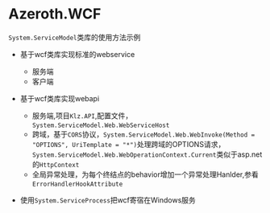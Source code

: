 # Azeroth.WCF
`System.ServiceModel`类库的使用方法示例

* 基于wcf类库实现标准的webservice
  * 服务端
  * 客户端

* 基于wcf类库实现webapi
  * 服务端,项目`Klz.API`,配置文件，`System.ServiceModel.Web.WebServiceHost`
  * 跨域，基于`CORS`协议，`System.ServiceModel.Web.WebInvoke(Method = "OPTIONS", UriTemplate = "*")`处理跨域的OPTIONS请求， `System.ServiceModel.Web.WebOperationContext.Current`类似于asp.net的`HttpContext`
  * 全局异常处理，为每个终结点的behavior增加一个异常处理Hanlder,参看`ErrorHandlerHookAttribute`
  
* 使用`System.ServiceProcess`把wcf寄宿在Windows服务
